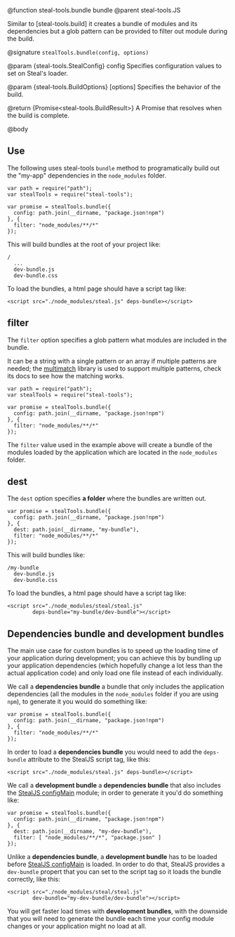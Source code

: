 @function steal-tools.bundle bundle
@parent steal-tools.JS 

Similar to [steal-tools.build] it creates a bundle of modules and its dependencies but a glob pattern
can be provided to filter out module during the build.

@signature `stealTools.bundle(config, options)`

@param {steal-tools.StealConfig} config 
Specifies configuration values to set on Steal's loader.

@param {steal-tools.BuildOptions} [options]
Specifies the behavior of the build.
 
@return {Promise<steal-tools.BuildResult>} A Promise that resolves when the build is complete.

@body

## Use

The following uses steal-tools `bundle` method to programatically build out the "my-app"
dependencies in the `node_modules` folder.

	
    var path = require("path");
    var stealTools = require("steal-tools");

    var promise = stealTools.bundle({
      config: path.join(__dirname, "package.json!npm")
    }, {
      filter: "node_modules/**/*"
    });
	

This will build bundles at the root of your project like:

    /
      ...
      dev-bundle.js
      dev-bundle.css

To load the bundles, a html page should have a script tag like:

```
<script src="./node_modules/steal.js" deps-bundle></script>
```

## filter

The `filter` option specifies a glob pattern what modules are included in the bundle.

It can be a string with a single pattern or an array if multiple patterns are needed; the [multimatch](https://github.com/sindresorhus/multimatch) library is used to support multiple patterns, check its docs to see how the matching works.

    
    var path = require("path");
    var stealTools = require("steal-tools");

    var promise = stealTools.bundle({
      config: path.join(__dirname, "package.json!npm")
    }, {
      filter: "node_modules/**/*"
    });


The `filter` value used in the example above will create a bundle of the modules loaded by the application which are located in the `node_modules` folder.

## dest

The `dest` option specifies **a folder** where the bundles are written out.

    
    var promise = stealTools.bundle({
      config: path.join(__dirname, "package.json!npm")
    }, {
      dest: path.join(__dirname, "my-bundle"),
      filter: "node_modules/**/*"
    });


This will build bundles like:

    /my-bundle
      dev-bundle.js
      dev-bundle.css

To load the bundles, a html page should have a script tag like:

```
<script src="./node_modules/steal/steal.js" 
		deps-bundle="my-bundle/dev-bundle"></script>
```

## Dependencies bundle and development bundles

The main use case for custom bundles is to speed up the loading time of your application during development; you can achieve this by bundling up your application dependencies (which hopefully change a lot less than the actual application code) and only load one file instead of each individually.

We call a **dependencies bundle** a bundle that only includes the application dependencies (all the modules in the `node_modules` folder if you are using `npm`), to generate it you would do something like:

    
    var promise = stealTools.bundle({
      config: path.join(__dirname, "package.json!npm")
    }, {
      filter: "node_modules/**/*"
    });
    

In order to load a **dependencies bundle** you would need to add the `deps-bundle` attribute to the StealJS script tag, like this:

```
<script src="./node_modules/steal.js" deps-bundle></script>
```

We call a **development bundle** a **dependencies bundle** that also includes the [StealJS configMain](StealJS.config.configMain) module; in order to generate it you'd do something like:

    
    var promise = stealTools.bundle({
      config: path.join(__dirname, "package.json!npm")
    }, {
      dest: path.join(__dirname, "my-dev-bundle"),
      filter: [ "node_modules/**/*", "package.json" ]
    });
    

Unlike a **dependencies bundle**, a **development bundle** has to be loaded before [StealJS configMain](StealJS.config.configMain) is loaded. In order to do that, StealJS provides a `dev-bundle` propert that you can set to the script tag so it loads the bundle correctly, like this:

```
<script src="./node_modules/steal/steal.js" 
		dev-bundle="my-dev-bundle/dev-bundle"></script>
```

You will get faster load times with **development bundles**, with the downside that you will need to generate the bundle each time your config module changes or your application might no load at all.
